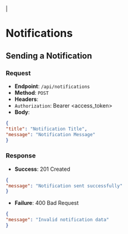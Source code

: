 |
# Notifications

## Sending a Notification

### Request
- **Endpoint**: `/api/notifications`
- **Method**: `POST`
- **Headers**:
- `Authorization`: Bearer <access_token>
- **Body**:
```json
{
"title": "Notification Title",
"message": "Notification Message"
}
```

### Response
- **Success**: 201 Created
```json
{
"message": "Notification sent successfully"
}
```

- **Failure**: 400 Bad Request
```json
{
"message": "Invalid notification data"
}
```